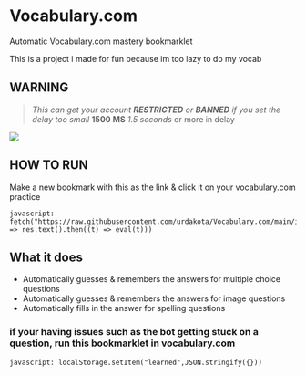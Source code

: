 # Vocabulary.com
Automatic Vocabulary.com mastery bookmarklet

This is a project i made for fun because im too lazy to do my vocab

## WARNING
> *This can get your account **RESTRICTED** or **BANNED** if you set the delay too small*
> **1500 MS** *1.5 seconds* or more in delay 

![](auto.gif)

## HOW TO RUN
Make a new bookmark with this as the link & click it on your vocabulary.com practice
```JS
javascript:  fetch("https://raw.githubusercontent.com/urdakota/Vocabulary.com/main/index.js").then((res) => res.text().then((t) => eval(t)))
```

## What it does
- Automatically guesses & remembers the answers for multiple choice questions
- Automatically guesses & remembers the answers for image questions
- Automatically fills in the answer for spelling questions

### if your having issues such as the bot getting stuck on a question, run this bookmarklet in vocabulary.com
```JS
javascript: localStorage.setItem("learned",JSON.stringify({}))
```
